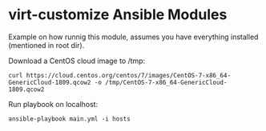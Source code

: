 # virt-customize Ansible Modules

Example on how runnig this module, assumes you have everything installed (mentioned in root dir).

Download a CentOS cloud image to /tmp:

`curl https://cloud.centos.org/centos/7/images/CentOS-7-x86_64-GenericCloud-1809.qcow2 -o /tmp/CentOS-7-x86_64-GenericCloud-1809.qcow2`

Run playbook on localhost:

`ansible-playbook main.yml -i hosts`

